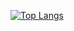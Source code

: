 [![Top Langs](https://github-readme-stats.vercel.app/api/top-langs/?username=krzywicki1&layout=compact)](https://github.com/anuraghazra/github-readme-stats)
